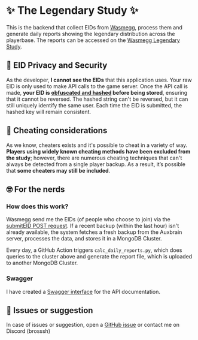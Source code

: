 # ✨ The Legendary Study ✨

This is the backend that collect EIDs from [Wasmegg](https://wasmegg-carpet.netlify.app/), process them and generate daily reports showing the legendary distribution across the playerbase. The reports can be accessed on the [Wasmegg Legendary Study](https://wasmegg-carpet.netlify.app/legendary-study/).  


## 🔐 EID Privacy and Security

As the developer, **I cannot see the EIDs** that this application uses. Your raw EID is only used to make API calls to the game server. Once the API call is made, **your EID is [obfuscated and hashed](https://github.com/Brosssh/legendary-study-3.0/blob/main/backend/utility.py#L22) before being stored**, ensuring that it cannot be reversed. The hashed string can't be reversed, but it can still uniquely identify the same user. Each time the EID is submitted, the hashed key will remain consistent.


## 🚨  Cheating considerations

As we know, cheaters exists and it's possible to cheat in a variety of way. **Players using widely known cheating methods have been excluded from the study**; however, there are numerous cheating techniques that can't always be detected from a single player backup. As a result, it’s possible that **some cheaters may still be included**.


## 🤓 For the nerds

### How does this work?

Wasmegg send me the EIDs (of people who choose to join) via the [submitEID POST request](https://legendary-study-3-0.vercel.app/apidocs/#/default/post_submitEID). If a recent backup (within the last hour) isn't already available, the system fetches a fresh backup from the Auxbrain server, processes the data, and stores it in a MongoDB Cluster.

Every day, a GitHub Action triggers `calc_daily_reports.py`, which does queries to the cluster above and generate the report file, which is uploaded to another MongoDB Cluster.

### Swagger

I have created a [Swagger interface](https://legendary-study-3-0.vercel.app/apidocs/) for the API documentation. 


## 📙 Issues or suggestion
In case of issues or suggestion, open a [GitHub issue](https://github.com/Brosssh/legendary-study-3.0/issues/new?template=Blank+issue) or contact me on Discord (brosssh)
